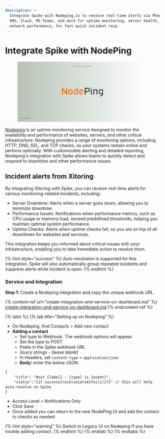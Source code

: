 ```yaml
---
description: >-
  Integrate Spike with Nodeping.io to receive real-time alerts via Phone calls,
  SMS, Slack, MS Teams, and more for uptime monitoring, server health, and
  network performance, for fast quick incident resp
---
```


# Integrate Spike with NodePing

<figure><img src="../.gitbook/assets/nodeping integration.png" alt=""><figcaption></figcaption></figure>

[Nodeping](https://nodeping.com) is an uptime monitoring service designed to monitor the availability and performance of websites, servers, and other critical infrastructure. Nodeping provides a range of monitoring options, including HTTP, DNS, SSL, and TCP checks, so your systems remain online and perform optimally. With customizable alerting and detailed reporting, Nodeping's integration with Spike allows teams to quickly detect and respond to downtime and other performance issues.

## Incident alerts from Xitoring

By integrating Xitoring with Spike, you can receive real-time alerts for various monitoring-related incidents, including:

* Server Downtime: Alerts when a server goes down, allowing you to minimize downtime.
* Performance Issues: Notifications when performance metrics, such as CPU usage or memory load, exceed predefined thresholds, helping you maintain optimal system performance.
* Uptime Checks: Alerts when uptime checks fail, so you are on top of all downtimes for websites and services.

This integration keeps you informed about critical issues with your infrastructure, enabling you to take immediate action to resolve them.

{% hint style="success" %}
Auto-resolution is supported for this integration. Spike will also automatically group repeated incidents and suppress alerts while incident is open.
{% endhint %}

### Service and Integration

**Step 1:** Create a Nodeping integration and copy the unique webhook URL.

{% content-ref url="create-integration-and-service-on-dashboard.md" %}
[create-integration-and-service-on-dashboard.md](create-integration-and-service-on-dashboard.md)
{% endcontent-ref %}

{% tabs %}
{% tab title="Setting up on Nodeping" %}
* On Nodeping, find Contacts > Add new contact
* **Adding a contact**
  * Set type to Webhook. The webhook options will appear.
  * Set the type to POST.
  * Paste in the Spike webhook URL
  * _Query strings - \[leave blank]_
  * In Headers, set `content-type` = `application/json`
  * **Body:** enter the below JSON

```
{
    "title": "Host {label} : {type} is {event}",
    "status":"{if success}resolve{else}fail{/if}" // this will help auto-resolve on Spike
}
```

* Access Level = Notifications Only
* Click Save
* Once added you can return to the new NodePing UI and add the contact to checks as needed

{% hint style="warning" %}
Switch to Legacy UI on Nodeping if you have trouble adding contact.
{% endhint %}
{% endtab %}
{% endtabs %}
